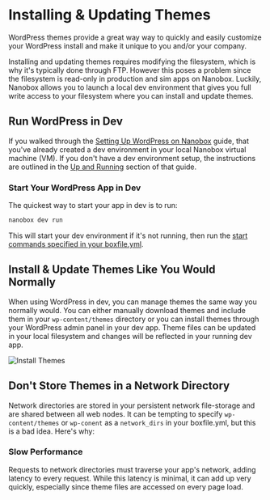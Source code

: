 # Installing & Updating Themes

WordPress themes provide a great way way to quickly and easily customize your WordPress install and make it unique to you and/or your company.

Installing and updating themes requires modifying the filesystem, which is why it's typically done through FTP. However this poses a problem since the filesystem is read-only in production and sim apps on Nanobox. Luckily, Nanobox allows you to launch a local dev environment that gives you full write access to your filesystem where you can install and update themes.

## Run WordPress in Dev
If you walked through the [Setting Up WordPress on Nanobox](/php/wordpress/getting-started) guide, that you've already created a dev environment in your local Nanobox virtual machine (VM). If you don't have a dev environment setup, the instructions are outlined in the
[Up and Running](/php/wordpress/getting-started.html#up-and-running) section of that guide.

### Start Your WordPress App in Dev
The quickest way to start your app in dev is to run:

```bash
nanobox dev run
```

This will start your dev environment if it's not running, then run the [start commands specified in your boxfile.yml](/wordpress/advanced/boxfile-explained/#start).

## Install & Update Themes Like You Would Normally
When using WordPress in dev, you can manage themes the same way you normally would. You can either manually download themes and include them in your `wp-content/themes` directory or you can install themes through your WordPress admin panel in your dev app. Theme files can be updated in your local filesystem and changes will be reflected in your running dev app.

![Install Themes](/assets/php/wordpress/wp-themes.png)

## Don't Store Themes in a Network Directory
Network directories are stored in your persistent network file-storage and are shared between all web nodes. It can be tempting to specify `wp-content/themes` or `wp-conent` as a `network_dirs` in your boxfile.yml, but this is a bad idea. Here's why:

### Slow Performance
Requests to network directories must traverse your app's network, adding latency to every request. While this latency is minimal, it can add up very quickly, especially since theme files are accessed on every page load.
